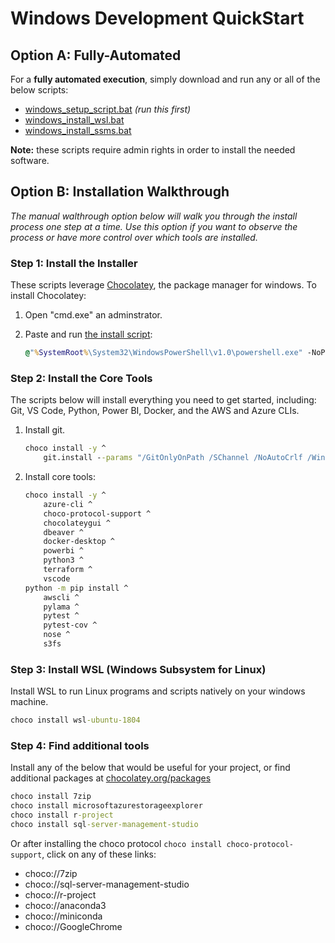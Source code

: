 # Windows Development QuickStart

## Option A: Fully-Automated

For a **fully automated execution**, simply download and run any or all of the below scripts:

- [windows_setup_script.bat](windows_setup_script.bat) _(run this first)_
- [windows_install_wsl.bat](windows_setup_script.bat)
- [windows_install_ssms.bat](windows_setup_script.bat)

**Note:** these scripts require admin rights in order to install the needed software.

## Option B: Installation Walkthrough

_The manual walthrough option below will walk you through the install process one step at a time. Use this option if you want to observe the process or have more control over which tools are installed._

### Step 1: Install the Installer

These scripts leverage [Chocolatey](https://chocolatey.org), the package manager for windows. To install Chocolatey:

1. Open "cmd.exe" an adminstrator.
2. Paste and run [the install script](https://chocolatey.org/docs/installation#install-with-cmdexe):

    ```cmd
    @"%SystemRoot%\System32\WindowsPowerShell\v1.0\powershell.exe" -NoProfile -InputFormat None -ExecutionPolicy Bypass -Command "iex ((New-Object System.Net.WebClient).DownloadString('https://chocolatey.org/install.ps1'))" && SET "PATH=%PATH%;%ALLUSERSPROFILE%\chocolatey\bin"
    ```

### Step 2: Install the Core Tools

The scripts below will install everything you need to get started, including: Git, VS Code, Python, Power BI, Docker, and the AWS and Azure CLIs.

1. Install git.

    ```cmd
    choco install -y ^
        git.install --params "/GitOnlyOnPath /SChannel /NoAutoCrlf /WindowsTerminal"
    ```

2. Install core tools:

    ```cmd
    choco install -y ^
        azure-cli ^
        choco-protocol-support ^
        chocolateygui ^
        dbeaver ^
        docker-desktop ^
        powerbi ^
        python3 ^
        terraform ^
        vscode
    python -m pip install ^
        awscli ^
        pylama ^
        pytest ^
        pytest-cov ^
        nose ^
        s3fs
    ```

### Step 3: Install WSL (Windows Subsystem for Linux)

Install WSL to run Linux programs and scripts natively on your windows machine.

```cmd
choco install wsl-ubuntu-1804
```

### Step 4: Find additional tools

Install any of the below that would be useful for your project, or find additional packages at [chocolatey.org/packages](https://chocolatey.org/packages)

```cmd
choco install 7zip
choco install microsoftazurestorageexplorer
choco install r-project
choco install sql-server-management-studio
```

Or after installing the choco protocol `choco install choco-protocol-support`, click on any of these links:

- choco://7zip
- choco://sql-server-management-studio
- choco://r-project
- choco://anaconda3
- choco://miniconda
- choco://GoogleChrome
